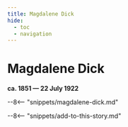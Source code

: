 ```yaml
---
title: Magdalene Dick
hide:
  - toc
  - navigation 
---
```


# Magdalene Dick

**ca. 1851 — 22 July 1922**

--8<-- "snippets/magdalene-dick.md"

--8<-- "snippets/add-to-this-story.md"
